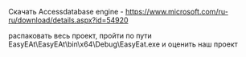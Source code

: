 Скачать Accessdatabase engine   -   https://www.microsoft.com/ru-ru/download/details.aspx?id=54920

распаковать весь проект, пройти по пути EasyEAt\EasyEAt\bin\x64\Debug\EasyEat.exe и оценить наш проект
